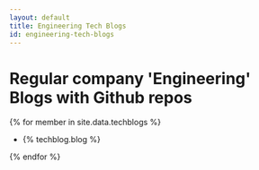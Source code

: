 ```yaml
---
layout: default
title: Engineering Tech Blogs
id: engineering-tech-blogs
---
```


# Regular company 'Engineering' Blogs with Github repos

{% for member in site.data.techblogs %}

* {% techblog.blog %}

{% endfor %}
